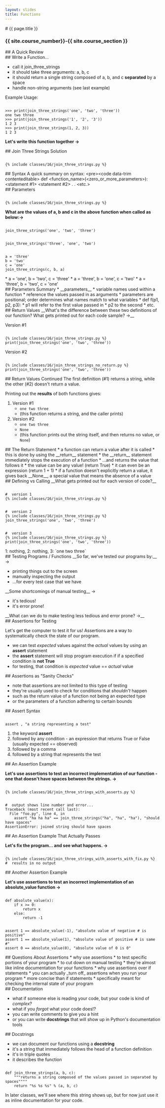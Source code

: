 ```yaml
---
layout: slides
title: Functions 
---
```

<section markdown="block" class="intro-slide">
# {{ page.title }}

### {{ site.course_number}}-{{ site.course_section }}

<p><small></small></p>
</section>

<section markdown="block">
##  A Quick Review
</section>

<section markdown="block">
##  Write a Function... 

* call it join_three_strings
* it should take three arguments: a, b, c
* it should return a single string composed of a, b, and c __separated__ by a space
* handle non-string arguments (see last example)

Example Usage:

<pre><code data-trim contenteditable>
&gt;&gt;&gt; print(join_three_strings('one', 'two', 'three'))
one two three
&gt;&gt;&gt; print(join_three_strings('1', '2', '3'))
1 2 3
&gt;&gt;&gt; print(join_three_strings(1, 2, 3))
1 2 3
</code></pre>

__Let's write this function together &rarr;__
</section>

<section markdown="block">
##  Join Three Strings Solution
<pre><code data-trim contenteditable>
{% include classes/16/join_three_strings.py %}
</code></pre>
</section>

<section markdown="block">
##  Syntax
A quick summary on syntax:
&lt;pre&gt;&lt;code data-trim contenteditable&gt;
def &lt;function_name&gt;(&lt;zero_or_more_parameters&gt;):
	&lt;statement #1&gt;
	&lt;statement #2&gt;
	.
	.
	&lt;etc.&gt;
</code></pre>
</section>

<section markdown="block">
##  Parameters
<pre><code data-trim contenteditable>
{% include classes/16/join_three_strings.py %}
</code></pre>

__What are the values of a, b and c in the above function when called as below:&rarr;__
<pre><code data-trim contenteditable>
join_three_strings('one', 'two', 'three')
</code></pre>
<pre><code data-trim contenteditable>
join_three_strings('three', 'one', 'two')
</code></pre>
<pre><code data-trim contenteditable>
a = 'three'
b = 'two'
c = 'one'
join_three_strings(c, b, a)
</code></pre>

<div class="fragment" markdown="block">
* a = 'one', b = 'two', c = 'three'
* a = 'three', b = 'one', c = 'two'
* a = 'three', b = 'two', c = 'one'
</div>
</section>

<section markdown="block">
##  Parameters Summary
* __parameters__ 
	* variable names used within a function 
	* reference the values passed in as arguments
* parameters are positional; order determines what names match to what variables
	* def f(p1, p2, p3):
	* p1 will refer to the first value passed in
	* p2 to the second
	* etc.
</section>

<section markdown="block">
##  Return Values
__What's the difference between these two definitions of our function?  What gets printed out for each code sample? &rarr;__

Version #1

<pre><code data-trim contenteditable>
{% include classes/16/join_three_strings.py %}
print(join_three_strings('one', 'two', 'three'))
</code></pre>

Version #2

<pre><code data-trim contenteditable>
{% include classes/16/join_three_strings_no_return.py %}
print(join_three_strings('one', 'two', 'three'))
</code></pre>
</section>

<section markdown="block">
##  Return Values Continued
The first definition (#1) returns a string, while the other (#2) doesn't return a value.  

Printing out the __results__ of both functions gives:

1. Version #1
    * <code class="inline">one two three</code>
    * (this function returns a string, and the caller prints)
2. Version #2
    * <code class="inline">one two three</code>
    * <code class="inline">None</code>
    * (this function prints out the string itself, and then returns no value, or `None`)
</section>

<section markdown="block">
##  The Return Statement
* a function can return a value after it is called
* this is done by using the __return__ statement
* the __return__ statement immediately stops the execution of a function
* ...and returns the value that follows it 
	* the value can be any value! (return True)
	* it can even be an expression (return 1 + 1)
* if a function doesn't explicitly return a value, it gives back __None__, a special value that means the absence of a value
</section>

<section markdown="block">
##  Defining vs Calling 
__What gets printed out for each version of code?__
<pre><code data-trim contenteditable>
#  version 1
{% include classes/16/join_three_strings.py %}
</code></pre>
<pre><code data-trim contenteditable>
#  version 2
{% include classes/16/join_three_strings.py %}
join_three_strings('one', 'two', 'three')
</code></pre>
<pre><code data-trim contenteditable>
#  version 3
{% include classes/16/join_three_strings.py %}
print(join_three_strings('one', 'two', 'three'))
</code></pre>
<div class="fragment" markdown="block">
1: nothing, 2: nothing, 3: `one two three`
</div>
</section>

<section markdown="block">
##  Testing Programs / Functions
__So far, we've tested our programs by:__ &rarr;

<div class="fragment" markdown="block">

* printing things out to the screen
* manually inspecting the output
* ...for every test case that we have
</div>

<div class="fragment" markdown="block">
__Some shortcomings of manual testing__ &rarr;
</div>

<div class="fragment" markdown="block">

* it's tedious!
* it's error prone!
</div>

<div class="fragment" markdown="block">
__What can we do to make testing less tedious and error prone? &rarr;__
</div>
</section>

<section markdown="block">
##  Assertions for Testing

Let's get the computer to test it for us!  Assertions are a way to systematically check the state of our program.

* we can test _expected_ values against the _actual_ values by using an __assert__ statement
* the __assert__ statement will stop program execution if if a specified condition is __not True__
* for testing, that condition is _expected_ value == _actual_ value
</section>

<section markdown="block">
##  Assertions as "Sanity Checks"

* note that assertions are not limited to this type of testing
* they're usually used to check for conditions that _shouldn't_ happen 
* such as the return value of a function not being an expected type
* or the parameters of a function adhering to certain bounds
</section>

<section markdown="block">
##  Assert Syntax

<pre><code data-trim contenteditable>
assert <some condition>, "a string representing a test"
</code></pre>

1. the keyword __assert__
2. followed by any condition - an expression that returns True or False (usually expected == observed)
3. followed by a comma
4. followed by a string that represents the test 
</section>

<section markdown="block">
##  An Assertion Example

__Let's use assertions to test an incorrect implementation of our function - one that doesn't have spaces between the strings. &rarr;__

<div class="fragment" markdown="block">
<pre><code data-trim contenteditable>
{% include classes/16/join_three_strings_with_asserts.py %}
</code></pre>

<pre><code data-trim contenteditable>
#  output shows line number and error...
Traceback (most recent call last):
  File "foo.py", line 4, in <module>
    assert "ha ha ha" == join_three_strings("ha", "ha", "ha"), "should have spaces"
AssertionError: joined string should have spaces
</code></pre>
</div>
</section>

<section markdown="block">
##  An Assertion Example That Actually Passes

__Let's fix the program... and see what happens. &rarr;__

<pre><code data-trim contenteditable>
{% include classes/16/join_three_strings_with_asserts_with_fix.py %}
#  results in no output
</code></pre>
</section>

<section markdown="block">
##  Another Assertion Example

__Let's use assertions to test an incorrect implementation of an absolute_value function &rarr;__
<pre><code data-trim contenteditable>
def absolute_value(x):
	if x >= 0:
		return x
	else:
		return -1
</code></pre>
<div class="fragment" markdown="block">
<pre><code data-trim contenteditable>
assert 1 == absolute_value(-1), "absolute value of negative # is positive"
assert 1 == absolute_value(1), "absolute value of positive # is same #"
assert 0 == absolute_value(0), "absolute value of 0 is 0"
</code></pre>

</div>
</section>

<section markdown="block">
##  Questions About Assertions
* why use assertions
	* to test specific portions of your program
	* to cut down on manual testing
	* they're almost like inline documentation for your functions
* why use assertions over if statements
	* you can actually _turn off_ assertions when you run your program
	* more concise than if statements
	* specifically meant for checking the internal state of your program
</section>

<section markdown="block">
##  Documentation

* what if someone else is reading your code, but your code is kind of _complex_?
* what if you _forgot_ what your code does!?
* you can write comments to give you a hint
* or you can write __docstrings__ that will show up in Python's documentation tools
</section>

<section markdown="block">
##  Docstrings

* we can document our functions using a __docstring__ 
* it's a string that immediately follows the head of a function definition
* it's in triple quotes
* it describes the function

<pre><code data-trim contenteditable>
def join_three_strings(a, b, c):
	"""returns a string composed of the values passed in separated by spaces""""
	return "%s %s %s" % (a, b, c)
</code></pre>

In later classes, we'll see where this string shows up, but for now just use it as inline documentation for your code.
</section>
